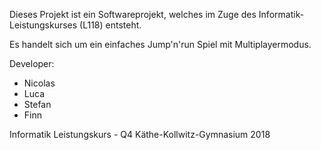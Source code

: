 Dieses Projekt ist ein Softwareprojekt, welches im Zuge des Informatik-Leistungskurses (L118) entsteht.

Es handelt sich um ein einfaches Jump'n'run Spiel mit Multiplayermodus.

Developer:
- Nicolas
- Luca
- Stefan
- Finn

Informatik Leistungskurs - Q4
Käthe-Kollwitz-Gymnasium 2018
